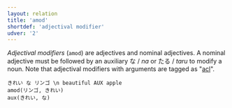 ```yaml
---
layout: relation
title: 'amod'
shortdef: 'adjectival modifier'
udver: '2'
---
```


*Adjectival modifiers* (`amod`) are adjectives and nominal adjectives.
A nominal adjective must be followed by an auxiliary な / *na* or たる / *taru* to modify a noun.
Note that adjectival modifiers with arguments are tagged as "[acl]()".

~~~ sdparse
きれい な リンゴ \n beautiful AUX apple
amod(リンゴ, きれい)
aux(きれい, な)
~~~
<!-- Interlanguage links updated Út zář 29 20:43:08 CEST 2020 -->
